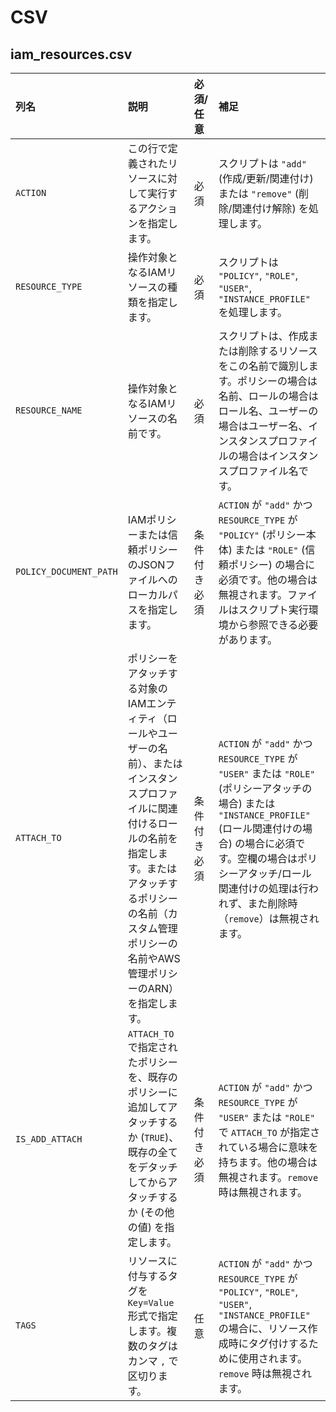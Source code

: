 # CSV  
## iam_resources.csv  

| 列名                 | 説明                                                                                                                                   | 必須/任意                                         | 補足                                                                                                                                                              |
| :------------------- | :------------------------------------------------------------------------------------------------------------------------------------- | :------------------------------------------------ | :---------------------------------------------------------------------------------------------------------------------------------------------------------------- |
| `ACTION`             | この行で定義されたリソースに対して実行するアクションを指定します。                                                                                 | 必須                                              | スクリプトは `"add"` (作成/更新/関連付け) または `"remove"` (削除/関連付け解除) を処理します。                                                                                           |
| `RESOURCE_TYPE`      | 操作対象となるIAMリソースの種類を指定します。                                                                                                | 必須                                              | スクリプトは `"POLICY"`, `"ROLE"`, `"USER"`, `"INSTANCE_PROFILE"` を処理します。                                                                                         |
| `RESOURCE_NAME`      | 操作対象となるIAMリソースの名前です。                                                                                                    | 必須                                              | スクリプトは、作成または削除するリソースをこの名前で識別します。ポリシーの場合は名前、ロールの場合はロール名、ユーザーの場合はユーザー名、インスタンスプロファイルの場合はインスタンスプロファイル名です。 |
| `POLICY_DOCUMENT_PATH` | IAMポリシーまたは信頼ポリシーのJSONファイルへのローカルパスを指定します。                                                                              | 条件付き必須                                      | `ACTION` が `"add"` かつ `RESOURCE_TYPE` が `"POLICY"` (ポリシー本体) または `"ROLE"` (信頼ポリシー) の場合に必須です。他の場合は無視されます。ファイルはスクリプト実行環境から参照できる必要があります。 |
| `ATTACH_TO`          | ポリシーをアタッチする対象のIAMエンティティ（ロールやユーザーの名前）、またはインスタンスプロファイルに関連付けるロールの名前を指定します。またはアタッチするポリシーの名前（カスタム管理ポリシーの名前やAWS管理ポリシーのARN）を指定します。 | 条件付き必須                                      | `ACTION` が `"add"` かつ `RESOURCE_TYPE` が `"USER"` または `"ROLE"` (ポリシーアタッチの場合) または `"INSTANCE_PROFILE"` (ロール関連付けの場合) の場合に必須です。空欄の場合はポリシーアタッチ/ロール関連付けの処理は行われず、また削除時（`remove`）は無視されます。 |
| `IS_ADD_ATTACH`      | `ATTACH_TO` で指定されたポリシーを、既存のポリシーに追加してアタッチするか (`TRUE`)、既存の全てをデタッチしてからアタッチするか (その他の値) を指定します。       | 条件付き必須                                      | `ACTION` が `"add"` かつ `RESOURCE_TYPE` が `"USER"` または `"ROLE"` で `ATTACH_TO` が指定されている場合に意味を持ちます。他の場合は無視されます。`remove` 時は無視されます。                                              |
| `TAGS`               | リソースに付与するタグを `Key=Value` 形式で指定します。複数のタグはカンマ `,` で区切ります。                                                                  | 任意                                              | `ACTION` が `"add"` かつ `RESOURCE_TYPE` が `"POLICY"`, `"ROLE"`, `"USER"`, `"INSTANCE_PROFILE"` の場合に、リソース作成時にタグ付けするために使用されます。`remove` 時は無視されます。 |
